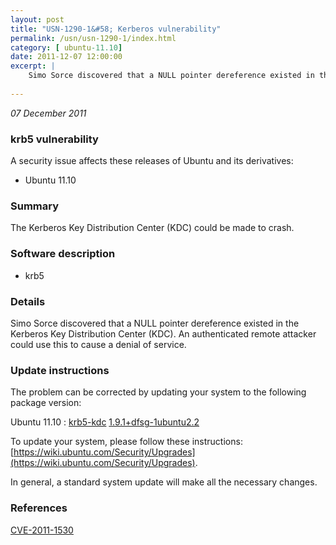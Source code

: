 ```yaml
---
layout: post
title: "USN-1290-1&#58; Kerberos vulnerability"
permalink: /usn/usn-1290-1/index.html
category: [ ubuntu-11.10]
date: 2011-12-07 12:00:00
excerpt: |
    Simo Sorce discovered that a NULL pointer dereference existed in the Kerberos Key Distribution Center (KDC). An authenticated remote attacker could use this to cause a denial of service. 
    
--- 
```

 
 

*07 December 2011*

### krb5 vulnerability

A security issue affects these releases of Ubuntu and its derivatives:

* Ubuntu 11.10

### Summary

The Kerberos Key Distribution Center (KDC) could be made to crash. 

### Software description

* krb5 

### Details

Simo Sorce discovered that a NULL pointer dereference existed in the Kerberos Key Distribution Center (KDC). An authenticated remote attacker could use this to cause a denial of service. 

### Update instructions

The problem can be corrected by updating your system to the following package version:

Ubuntu 11.10
 : [krb5-kdc](https://launchpad.net/ubuntu/+source/krb5) <span> [1.9.1+dfsg-1ubuntu2.2](https://launchpad.net/ubuntu/+source/krb5/1.9.1+dfsg-1ubuntu2.2) </span> 

To update your system, please follow these instructions: [https://wiki.ubuntu.com/Security/Upgrades](https://wiki.ubuntu.com/Security/Upgrades).

In general, a standard system update will make all the necessary changes. 

### References

 
 [CVE-2011-1530](http://people.ubuntu.com/~ubuntu-security/cve/CVE-2011-1530)
 

